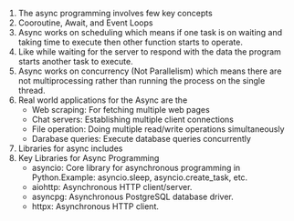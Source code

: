 1. The async programming involves few key concepts
2. Cooroutine, Await, and Event Loops
3. Async works on scheduling which means if one task is on waiting and taking time to execute then other function starts to operate.
4. Like while waiting for the server to respond with the data the program starts another task to execute.
5. Async works on concurrency (Not Parallelism) which means there are not multiprocessing rather than running the process on the single thread.
6. Real world applications for the Async are the 
    - Web scraping: For fetching multiple web pages
    - Chat servers: Establishing multiple client connections
    - File operation: Doing multiple read/write operations simultaneously
    - Darabase queries: Execute database queries concurrently
7. Libraries for async includes 
8. Key Libraries for Async Programming
    - asyncio: Core library for asynchronous programming in Python.Example: asyncio.sleep, asyncio.create_task, etc.
    - aiohttp: Asynchronous HTTP client/server.
    - asyncpg: Asynchronous PostgreSQL database driver.
    - httpx: Asynchronous HTTP client.
